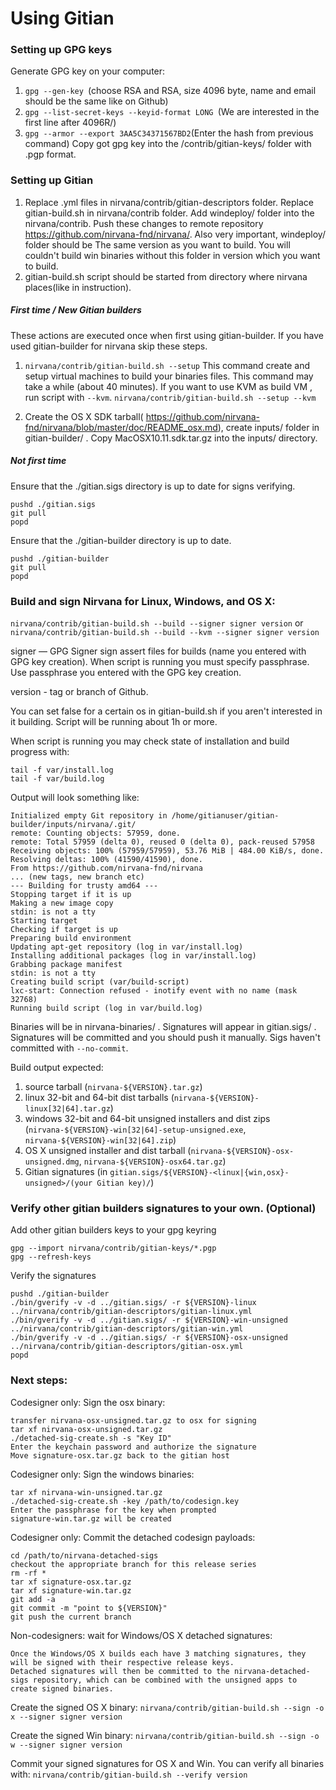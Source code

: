 Using Gitian
====================
### Setting up GPG keys
Generate GPG key on your computer:
1. ```gpg --gen-key ```(choose RSA and RSA, size 4096 byte, name and email should be the same like on Github)
2. ```gpg --list-secret-keys --keyid-format LONG ```(We are interested in the first line after 4096R/)
3. ```gpg --armor --export 3AA5C34371567BD2```(Enter the hash from previous command)
Copy got gpg key into the /contrib/gitian-keys/ folder with .pgp format.
### Setting up Gitian
1. Replace .yml files in nirvana/contrib/gitian-descriptors folder. Replace gitian-build.sh in nirvana/contrib folder. Add windeploy/ folder into the nirvana/contrib. Push these changes to remote repository https://github.com/nirvana-fnd/nirvana/. Also very important, windeploy/ folder should be The same version as you want to build. You will couldn't build win binaries without this folder in version which you want to build.
2. gitian-build.sh script should be started from directory where nirvana places(like in instruction).
##### First time / New Gitian builders
These actions are executed once when first using gitian-builder. If you have used gitian-builder for nirvana skip these steps.
1. ```nirvana/contrib/gitian-build.sh --setup``` This command create and setup virtual machines to build your binaries files. This command may take a while (about 40 minutes). If you want to use KVM as build VM , run script with ```--kvm```.
    ```nirvana/contrib/gitian-build.sh --setup --kvm```

2. Create the OS X SDK tarball( https://github.com/nirvana-fnd/nirvana/blob/master/doc/README_osx.md), create inputs/ folder in gitian-builder/ . Copy MacOSX10.11.sdk.tar.gz into the inputs/ directory.
##### Not first time
Ensure that the ./gitian.sigs directory is up to date for signs verifying.

    pushd ./gitian.sigs
    git pull
    popd

Ensure that the ./gitian-builder directory is up to date.

    pushd ./gitian-builder
    git pull
    popd

### Build and sign Nirvana for Linux, Windows, and OS X:

  ```nirvana/contrib/gitian-build.sh --build --signer signer version``` or 
  ```nirvana/contrib/gitian-build.sh --build --kvm --signer signer version```

signer — GPG Signer sign assert files for builds (name you entered with GPG key creation). When script is running you must specify passphrase. Use passphrase you entered with the GPG key creation. 

version - tag or branch of Github.

You can set false for a certain os in gitian-build.sh if you aren't interested in it building.
Script will be running about 1h or more.

When script is running you may check state of installation and build progress with:

    tail -f var/install.log
    tail -f var/build.log
    
Output will look something like:
    
    Initialized empty Git repository in /home/gitianuser/gitian-builder/inputs/nirvana/.git/
    remote: Counting objects: 57959, done.
    remote: Total 57959 (delta 0), reused 0 (delta 0), pack-reused 57958
    Receiving objects: 100% (57959/57959), 53.76 MiB | 484.00 KiB/s, done.
    Resolving deltas: 100% (41590/41590), done.
    From https://github.com/nirvana-fnd/nirvana
    ... (new tags, new branch etc)
    --- Building for trusty amd64 ---
    Stopping target if it is up
    Making a new image copy
    stdin: is not a tty
    Starting target
    Checking if target is up
    Preparing build environment
    Updating apt-get repository (log in var/install.log)
    Installing additional packages (log in var/install.log)
    Grabbing package manifest
    stdin: is not a tty
    Creating build script (var/build-script)
    lxc-start: Connection refused - inotify event with no name (mask 32768)
    Running build script (log in var/build.log)


Binaries will be in nirvana-binaries/ . Signatures will appear in gitian.sigs/ . Signatures will be committed and you should push it manually. Sigs haven't committed with ```--no-commit```.

Build output expected:

  1. source tarball (`nirvana-${VERSION}.tar.gz`)
  2. linux 32-bit and 64-bit dist tarballs (`nirvana-${VERSION}-linux[32|64].tar.gz`)
  3. windows 32-bit and 64-bit unsigned installers and dist zips (`nirvana-${VERSION}-win[32|64]-setup-unsigned.exe`, `nirvana-${VERSION}-win[32|64].zip`)
  4. OS X unsigned installer and dist tarball (`nirvana-${VERSION}-osx-unsigned.dmg`, `nirvana-${VERSION}-osx64.tar.gz`)
  5. Gitian signatures (in `gitian.sigs/${VERSION}-<linux|{win,osx}-unsigned>/(your Gitian key)/`)

### Verify other gitian builders signatures to your own. (Optional)

Add other gitian builders keys to your gpg keyring

    gpg --import nirvana/contrib/gitian-keys/*.pgp
    gpg --refresh-keys

Verify the signatures

    pushd ./gitian-builder
    ./bin/gverify -v -d ../gitian.sigs/ -r ${VERSION}-linux ../nirvana/contrib/gitian-descriptors/gitian-linux.yml
    ./bin/gverify -v -d ../gitian.sigs/ -r ${VERSION}-win-unsigned ../nirvana/contrib/gitian-descriptors/gitian-win.yml
    ./bin/gverify -v -d ../gitian.sigs/ -r ${VERSION}-osx-unsigned ../nirvana/contrib/gitian-descriptors/gitian-osx.yml
    popd

### Next steps:

Codesigner only: Sign the osx binary:

    transfer nirvana-osx-unsigned.tar.gz to osx for signing
    tar xf nirvana-osx-unsigned.tar.gz
    ./detached-sig-create.sh -s "Key ID"
    Enter the keychain password and authorize the signature
    Move signature-osx.tar.gz back to the gitian host

Codesigner only: Sign the windows binaries:

    tar xf nirvana-win-unsigned.tar.gz
    ./detached-sig-create.sh -key /path/to/codesign.key
    Enter the passphrase for the key when prompted
    signature-win.tar.gz will be created

Codesigner only: Commit the detached codesign payloads:

    cd /path/to/nirvana-detached-sigs
    checkout the appropriate branch for this release series
    rm -rf *
    tar xf signature-osx.tar.gz
    tar xf signature-win.tar.gz
    git add -a
    git commit -m "point to ${VERSION}"
    git push the current branch

Non-codesigners: wait for Windows/OS X detached signatures:

    Once the Windows/OS X builds each have 3 matching signatures, they will be signed with their respective release keys.
    Detached signatures will then be committed to the nirvana-detached-sigs repository, which can be combined with the unsigned apps to create signed binaries.

Create the signed OS X binary:
```nirvana/contrib/gitian-build.sh --sign -o x --signer signer version```

Create the signed Win binary:
```nirvana/contrib/gitian-build.sh --sign -o w --signer signer version```

Commit your signed signatures for OS X and Win.
You can verify all binaries with:
```nirvana/contrib/gitian-build.sh --verify version```